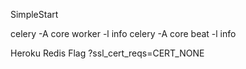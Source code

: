 SimpleStart

celery -A core worker -l info
celery -A core beat -l info

Heroku Redis Flag
?ssl_cert_reqs=CERT_NONE